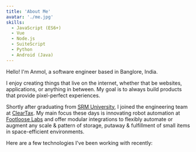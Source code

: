 ```yaml
---
title: 'About Me'
avatar: './me.jpg'
skills:
  - JavaScript (ES6+)
  - Vue
  - Node.js
  - SuiteScript
  - Python
  - Android (Java)
---
```


Hello! I'm Anmol, a software engineer based in Banglore, India.

I enjoy creating things that live on the internet, whether that be websites, applications, or anything in between. My goal is to always build products that provide pixel-perfect experiences.

Shortly after graduating from [SRM University](https://www.srmist.edu.in/), I joined the engineering team at [ClearTax](https://www.cleartax.in/). My main focus these days is innovating robot automation at [Footloose Labs](https://www.footloose.io/) and offer modular integrations to flexibly automate or augment any scale & pattern of storage, putaway & fulfillment of small items in space-efficient environments.

Here are a few technologies I've been working with recently:
